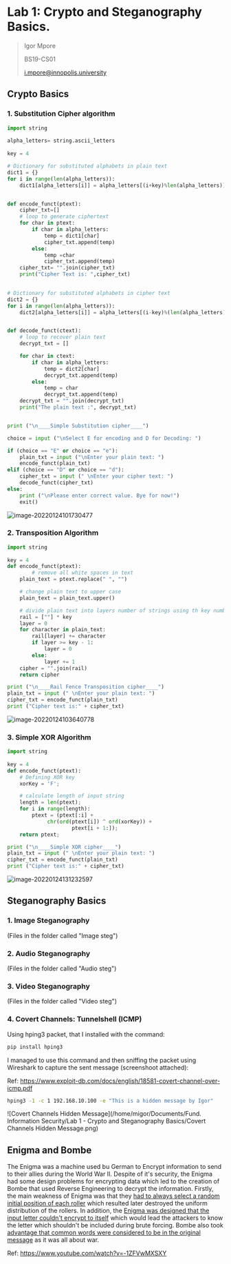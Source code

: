 # Lab 1: Crypto and Steganography Basics.

> Igor Mpore
>
> BS19-CS01
>
> i.mpore@innopolis.university



## Crypto Basics



### 1. Substitution Cipher algorithm

```python
import string
 
alpha_letters= string.ascii_letters
   
key = 4

# Dictionary for substituted alphabets in plain text
dict1 = {}
for i in range(len(alpha_letters)):
    dict1[alpha_letters[i]] = alpha_letters[(i+key)%len(alpha_letters)]


def encode_funct(ptext):
    cipher_txt=[]
    # loop to generate ciphertext
    for char in ptext:
        if char in alpha_letters:
            temp = dict1[char]
            cipher_txt.append(temp)
        else:
            temp =char
            cipher_txt.append(temp)
    cipher_txt= "".join(cipher_txt)
    print("Cipher Text is: ",cipher_txt)

     
# Dictionary for substituted alphabets in cipher text
dict2 = {}     
for i in range(len(alpha_letters)):
    dict2[alpha_letters[i]] = alpha_letters[(i-key)%(len(alpha_letters))]


def decode_funct(ctext):   
    # loop to recover plain text
    decrypt_txt = []

    for char in ctext:
        if char in alpha_letters:
            temp = dict2[char]
            decrypt_txt.append(temp)
        else:
            temp = char
            decrypt_txt.append(temp)
    decrypt_txt = "".join(decrypt_txt)
    print("The plain text :", decrypt_txt)


print ("\n____Simple Substitution cipher____")

choice = input ("\nSelect E for encoding and D for Decoding: ")

if (choice == "E" or choice == "e"):
    plain_txt = input ("\nEnter your plain text: ")
    encode_funct(plain_txt)
elif (choice == "D" or choice == "d"):
    cipher_txt = input (" \nEnter your cipher text: ")
    decode_funct(cipher_txt)
else:
    print ("\nPlease enter correct value. Bye for now!")
    exit()
```

![image-20220124101730477](/home/migor/snap/typora/46/.config/Typora/typora-user-images/image-20220124101730477.png)



### 2. Transposition Algorithm

```python
import string
 
key = 4
def encode_funct(ptext):
        # remove all white spaces in text
    plain_text = ptext.replace(" ", "")

    # change plain text to upper case
    plain_text = plain_text.upper()

    # divide plain text into layers number of strings using th key number
    rail = [""] * key
    layer = 0
    for character in plain_text:
        rail[layer] += character
        if layer >= key - 1:
            layer = 0
        else:
            layer += 1
    cipher = "".join(rail)
    return cipher

print ("\n____Rail Fence Transposition cipher____")
plain_txt = input (" \nEnter your plain text: ")
cipher_txt = encode_funct(plain_txt)
print ("Cipher text is:" + cipher_txt)
```

![image-20220124103640778](/home/migor/snap/typora/46/.config/Typora/typora-user-images/image-20220124103640778.png)



### 3. Simple XOR Algorithm

```python
import string
 
key = 4
def encode_funct(ptext):
    # Defining XOR key
    xorKey = 'F';

    # calculate length of input string
    length = len(ptext);
    for i in range(length):
        ptext = (ptext[:i] +
             chr(ord(ptext[i]) ^ ord(xorKey)) +
                     ptext[i + 1:]);
    return ptext;

print ("\n____Simple XOR cipher____")
plain_txt = input (" \nEnter your plain text: ")
cipher_txt = encode_funct(plain_txt)
print ("Cipher text is:" + cipher_txt)
```

![image-20220124131232597](/home/migor/snap/typora/46/.config/Typora/typora-user-images/image-20220124131232597.png)



## Steganography Basics

### 1. Image Steganography 

(Files in the folder called "Image steg")

### 2. Audio Steganography 

(Files in the folder called "Audio steg")

### 3. Video Steganography 

(Files in the folder called "Video steg")

### 4. Covert Channels: Tunnelshell (ICMP)

Using hping3 packet, that I installed with the command:

```bash
pip install hping3 
```

I managed to use this command and then sniffing the packet using Wireshark to capture the sent message (screenshoot attached):

Ref: https://www.exploit-db.com/docs/english/18581-covert-channel-over-icmp.pdf

```bash
hping3 -1 -c 1 192.168.10.100 -e "This is a hidden message by Igor"
```

![Covert Channels Hidden Message](/home/migor/Documents/Fund. Information Security/Lab 1 - Crypto and Steganography Basics/Covert Channels Hidden Message.png)



## Enigma and Bombe

The Enigma was a machine used bu German to Encrypt information to send to their allies during the World War II. Despite of it's security, the Enigma had some design problems for encrypting data which led to the creation of Bombe that used Reverse Engineering to decrypt the information. Firstly, the main weakness of Enigma was that they <u>had to always select a random initial position of each roller</u> which resulted later destroyed the uniform distribution of the rollers. In addition, the <u>Enigma was designed that the input letter couldn't encrypt to itself</u> which would lead the attackers to know the letter which shouldn't be included during brute forcing.  Bombe also took <u>advantage that common words were considered to be in the original message</u> as it was all about war.

Ref: https://www.youtube.com/watch?v=-1ZFVwMXSXY